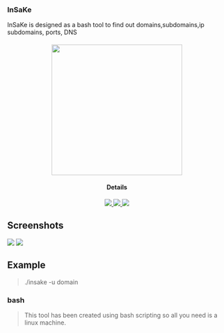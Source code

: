 ### InSaKe

InSaKe is designed as a bash tool to find out domains,subdomains,ip subdomains, ports, DNS

<h4 align="center"><img src="https://raw.githubusercontent.com/pikpikcu/InSaKe/master/insake.png" width="300px" height="300px">

</a>
<h4 align="center">Details</h4>                
<p align="center">
  </a>
  <a href="https://ru.m.wikipedia.org/wiki/bash">
    <img src="https://img.shields.io/badge/language-bash-green.svg">
 </a>
  <a href="https://t.me/WongNdes0">
   <img src="https://img.shields.io/badge/telegram--blue.svg">
   </a>
  <a href="https://github.com/pikpikcu/InSaKe">
    <img src="https://img.shields.io/badge/version-V1.4-green.svg">
 </a>
 </a>
</p>

## Screenshots 
![](https://raw.githubusercontent.com/pikpikcu/InSaKe/master/1.png)
![](https://raw.githubusercontent.com/pikpikcu/InSaKe/master/2.png)

## Example
> ./insake -u domain

### bash
> This tool has been created using bash scripting so all you need is a linux machine.
